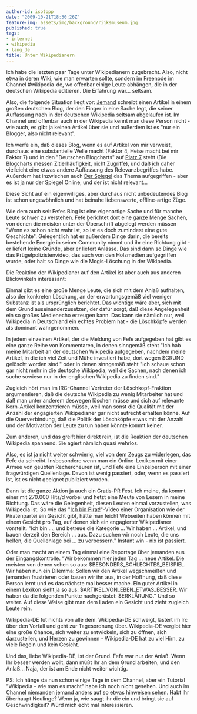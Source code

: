 ```yaml
---
author-id: isotopp
date: "2009-10-21T18:30:26Z"
feature-img: assets/img/background/rijksmuseum.jpg
published: true
tags:
- internet
- wikipedia
- lang_de
title: Unter Wikipedianern
---
```

Ich habe die letzten paar Tage unter Wikipedianern zugebracht. Also, nicht etwa in deren Wiki, wie man erwarten sollte, sondern im Freenode im Channel #wikipedia-de, wo offenbar einige Leute abhängen, die in der deutschen Wikipedia editieren. Die Erfahrung war… seltsam.

Also, die folgende Situation liegt vor: [Jemand](http://blog.fefe.de/?ts=b429aadf) schreibt einen Artikel in einem großen deutschen Blog, der den Finger in eine Sache legt, die seiner Auffassung nach in der deutschen Wikipedia seltsam abgelaufen ist. Im Channel und offenbar auch in der Wikipedia kennt man diese Person nicht - wie auch, es gibt ja keinen Artikel über sie und außerdem ist es "nur ein Blogger, also nicht relevant".

Ich werfe ein, daß dieses Blog, wenn es auf Artikel von mir verweist, durchaus eine substantielle Welle macht (Faktor 4, Heise macht bei mir Faktor 7) und in den "Deutschen Blogcharts" auf [Platz 7](http://www.deutscheblogcharts.de/archiv/2009-41.html) steht (Die Blogcharts messen Zitierhäufigkeit, nicht Zugriffe), und daß ich daher vielleicht eine etwas andere Auffassung des Relevanzbegriffes habe. Außerdem hat inzwischen auch [Der Spiegel](http://www.spiegel.de/netzwelt/web/0,1518,656214,00.html) das Thema aufgegriffen - aber es ist ja nur der Spiegel Online, und der ist nicht relevant…

Diese Sicht auf ein eigenwilliges, aber durchaus nicht unbedeutendes Blog ist schon ungewöhnlich und hat beinahe liebenswerte, offline-artige Züge.

Wie dem auch sei: Fefes Blog ist eine eigenartige Sache und für manche Leute schwer zu verstehen. Fefe berichtet dort eine ganze Menge Sachen, von denen die meisten unter der Überschrift abgelegt werden müssen "Wenn es schon nicht wahr ist, so ist es doch zumindest eine gute Geschichte". Gelegentlich hat er außerdem Dinge darin, die bereits bestehende Energie in seiner Community nimmt und ihr eine Richtung gibt - er liefert keine Gründe, aber er liefert Anlässe. Das sind dann so Dinge wie das Prügelpolizistenvideo, das auch von den Holzmedien aufgegriffen wurde, oder halt so Dinge wie die Mogis-Löschung in der Wikipedia.

Die Reaktion der Wikipedianer  auf den Artikel ist aber auch aus anderen Blickwinkeln interessant:

Einmal gibt es eine große Menge Leute, die sich mit dem Anlaß aufhalten, also der konkreten Löschung, an der erwartungsgemäß viel weniger Substanz ist als ursprünglich berichtet. Das wichtige wäre aber, sich mit dem Grund auseinanderzusetzen, der dafür sorgt, daß diese Angelegenheit ein so großes Medienecho erzeugen kann. Das kann sie nämlich nur, weil Wikipedia in Deutschland ein echtes Problem hat - die Löschköpfe werden als dominant wahrgenommen.

In jedem einzelnen Artikel, der die Meldung von Fefe aufgegeben hat gibt es eine ganze Reihe von Kommentaren, in denen sinngemäß steht "Ich hab meine Mitarbeit an der deutschen Wikipedia aufgegeben, nachdem meine Artikel, in die ich viel Zeit und Mühe investiert habe, dort wegen $GRUND gelöscht worden sind." oder in denen sinngemäß steht "Ich schaue schon gar nicht mehr in die deutsche Wikipedia, weil die Sachen, nach denen ich suche sowieso nur in der englischen Wikipedia zu finden sind."

Zugleich hört man im IRC-Channel Vertreter der Löschkopf-Fraktion argumentieren, daß die deutsche Wikipedia zu wenig Mitarbeiter hat und daß man unter anderem deswegen löschen müsse und sich auf relevante Kern-Artikel konzentrieren müsse, weil man sonst die Qualität mit der Anzahl der engagierten Wikipedianer gar nicht aufrecht erhalten könne. Auf die Querverbindung, daß die Politik der Löschköpfe etwas mit der Anzahl und der Motivation der Leute zu tun haben könnte kommt keiner.

Zum anderen, und das greift hier direkt rein, ist die Reaktion der deutschen Wikipedia spannend. Sie agiert nämlich quasi wehrlos.

Also, es ist ja nicht weiter schwierig, viel von dem Zeugs zu widerlegen, das Fefe da schreibt. Insbesondere wenn man ein Online-Lexikon mit einer Armee von geübten Rechercheuren ist, und Fefe eine Einzelperson mit einer fragwürdigen Quellenlage. Davon ist wenig passiert, oder, wenn es passiert ist, ist es nicht geeignet publiziert worden.

Dann ist die ganze Aktion ja auch ein Gratis-PR Fest. Ich meine, da kommt einer mit 270.000 Hits/d vorbei und hetzt eine Meute von Lesern in meine Richtung. Das wäre die Gelegenheit, diesen Leuten einmal vorzustellen, was Wikipedia ist. So wie das "[Ich bin Pirat!](http://www.youtube.com/watch?v=3Ixl68QAhGw)"-Video einer Organisation wie der Piratenpartei ein Gesicht gibt, hätte man leicht Webseiten haben können mit einem Gesicht pro Tag, auf denen sich ein engagierter Wikipedianer vorstellt. "Ich bin ..., und betreue die Kategorie ... Wir haben ... Artikel, und bauen derzeit den Bereich ... aus. Dazu suchen wir noch Leute, die uns helfen, die Quellenlage bei ... zu verbessern." Instant win - nix ist passiert.

Oder man macht an einem Tag einmal eine Reportage über jemanden aus der Eingangskontrolle. "Wir bekommen hier jeden Tag ... neue Artikel. Die meisten von denen sehen so aus: $BESONDERS_SCHLECHTES_BEISPIEL. Wir haben nun ein Dilemma: Sollen wir den Artikel wegschmeißen und jemanden frustrieren oder bauen wir ihn aus, in der Hoffnung, daß diese Person lernt und es das nächste mal besser mache. Ein guter Artikel in einem Lexikon sieht ja so aus: $ARTIKEL_VON_EBEN_ETWAS_BESSER. Wir haben da die folgenden Punkte nachgerüstet: $ERKLÄRUNG." Und so weiter. Auf diese Weise gibt man dem Laden ein Gesicht und zieht zugleich Leute rein.

Wikipedia-DE tut nichts von alle dem. Wikipedia-DE schweigt, lästert im Irc über den Vorfall und geht zur Tagesordnung über. Wikipedia-DE vergibt hier eine große Chance, sich weiter zu entwickeln, sich zu öffnen, sich darzustellen, und Herzen zu gewinnen - Wikipedia-DE hat zu viel Hirn, zu viele Regeln und kein Gesicht.

Und das, liebe Wikipedia-DE, ist der Grund. Fefe war nur der Anlaß. Wenn Ihr besser werden wollt, dann müßt Ihr an dem Grund arbeiten, und den Anlaß... Naja, der ist am Ende nicht weiter wichtig.

PS: Ich hänge da nun schon einige Tage in dem Channel, aber ein Tutorial "Wikipedia - wie man es macht" habe ich noch nicht gesehen. Und auch im Channel niemanden jemand anders auf so etwas hinweisen sehen. Habt Ihr überhaupt Neulinge? Wenn ja, wie saugt ihr die ein und bringt sie auf Geschwindigkeit? Würd mich echt mal interessieren.
